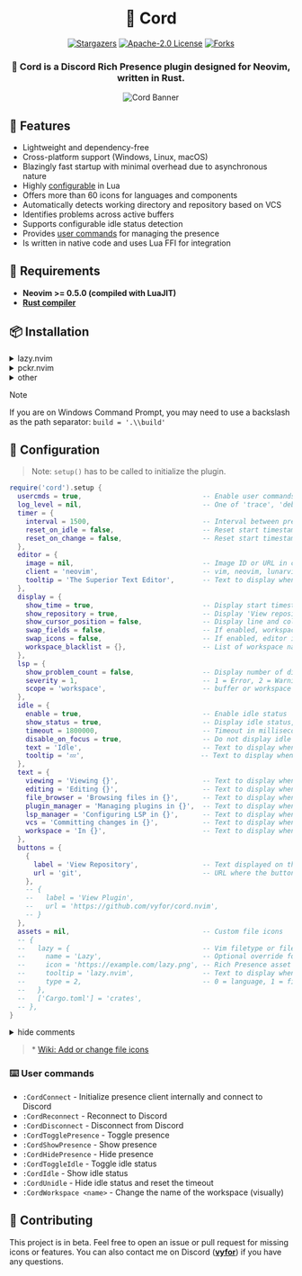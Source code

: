<div align="center">
  <h1>🧩 <strong>Cord</strong></h1>
  <div>
    <a href="https://github.com/vyfor/cord.nvim/stargazers"><img src="https://img.shields.io/github/stars/vyfor/cord.nvim?style=for-the-badge" alt="Stargazers"></a>
    <a href="https://github.com/vyfor/cord.nvim/blob/master/LICENSE"><img src="https://img.shields.io/github/license/vyfor/cord.nvim?style=for-the-badge" alt="Apache-2.0 License"></a>
    <a href="https://github.com/vyfor/cord.nvim/forks"><img src="https://img.shields.io/github/forks/vyfor/cord.nvim?style=for-the-badge" alt="Forks"></a>
  </div>
  <h3>🚀 <strong>Cord</strong> is a Discord Rich Presence plugin designed for Neovim, written in Rust.</h3>
  <img src="https://github.com/vyfor/cord.nvim/assets/92883017/d2e46243-2bef-4c73-bb3f-6d10edc2a2f4" alt="Cord Banner">
</div>

## 💎 Features
- Lightweight and dependency-free
- Cross-platform support (Windows, Linux, macOS)
- Blazingly fast startup with minimal overhead due to asynchronous nature
- Highly [configurable](#-configuration) in Lua
- Offers more than 60 icons for languages and components
- Automatically detects working directory and repository based on VCS
- Identifies problems across active buffers
- Supports configurable idle status detection
- Provides [user commands](#%EF%B8%8F-user-commands) for managing the presence
- Is written in native code and uses Lua FFI for integration

## 🔌 Requirements
- **Neovim >= 0.5.0 (compiled with LuaJIT)**
- **[Rust compiler](https://www.rust-lang.org/tools/install)**

## 📦 Installation
<details>
  <summary>lazy.nvim</summary>

  ```lua
  {
    'vyfor/cord.nvim',
    build = './build',
    event = 'VeryLazy',
    opts = {},
  }
  ```
</details>

<details>
  <summary>pckr.nvim</summary>

  ```lua
  {
    'vyfor/cord.nvim',
    run = './build',
  }
  ```
</details>

<details>
  <summary>other</summary>
  <p>Same steps apply to other plugin managers. Just make sure to add or run this build command:</p>

  ```sh
  ./build
  ```
</details>

> [!NOTE] 
> If you are on Windows Command Prompt, you may need to use a backslash as the path separator: `build = '.\\build'`

## 🔧 Configuration
> Note: `setup()` has to be called to initialize the plugin.
```lua
require('cord').setup {
  usercmds = true,                              -- Enable user commands
  log_level = nil,                              -- One of 'trace', 'debug', 'info', 'warn', 'error', 'off'
  timer = {
    interval = 1500,                            -- Interval between presence updates in milliseconds (min 500)
    reset_on_idle = false,                      -- Reset start timestamp on idle
    reset_on_change = false,                    -- Reset start timestamp on presence change
  },
  editor = {
    image = nil,                                -- Image ID or URL in case a custom client id is provided
    client = 'neovim',                          -- vim, neovim, lunarvim, nvchad, astronvim or your application's client id
    tooltip = 'The Superior Text Editor',       -- Text to display when hovering over the editor's image
  },
  display = {
    show_time = true,                           -- Display start timestamp
    show_repository = true,                     -- Display 'View repository' button linked to repository url, if any
    show_cursor_position = false,               -- Display line and column number of cursor's position
    swap_fields = false,                        -- If enabled, workspace is displayed first
    swap_icons = false,                         -- If enabled, editor is displayed on the main image
    workspace_blacklist = {},                   -- List of workspace names to hide
  },
  lsp = {
    show_problem_count = false,                 -- Display number of diagnostics problems
    severity = 1,                               -- 1 = Error, 2 = Warning, 3 = Info, 4 = Hint
    scope = 'workspace',                        -- buffer or workspace
  },
  idle = {
    enable = true,                              -- Enable idle status
    show_status = true,                         -- Display idle status, disable to hide the rich presence on idle
    timeout = 1800000,                          -- Timeout in milliseconds after which the idle status is set, 0 to display immediately
    disable_on_focus = true,                    -- Do not display idle status when neovim is focused
    text = 'Idle',                              -- Text to display when idle
    tooltip = '💤',                             -- Text to display when hovering over the idle image
  },
  text = {
    viewing = 'Viewing {}',                     -- Text to display when viewing a readonly file
    editing = 'Editing {}',                     -- Text to display when editing a file
    file_browser = 'Browsing files in {}',      -- Text to display when browsing files (Empty string to disable)
    plugin_manager = 'Managing plugins in {}',  -- Text to display when managing plugins (Empty string to disable)
    lsp_manager = 'Configuring LSP in {}',      -- Text to display when managing LSP servers (Empty string to disable)
    vcs = 'Committing changes in {}',           -- Text to display when using Git or Git-related plugin (Empty string to disable)
    workspace = 'In {}',                        -- Text to display when in a workspace (Empty string to disable)
  },
  buttons = {
    {
      label = 'View Repository',                -- Text displayed on the button
      url = 'git',                              -- URL where the button leads to ('git' = automatically fetch Git repository URL)
    },
    -- {
    --   label = 'View Plugin',
    --   url = 'https://github.com/vyfor/cord.nvim',
    -- }
  },
  assets = nil,                                 -- Custom file icons
  -- {
  --   lazy = {                                 -- Vim filetype or file name or file extension = table or string (see wiki)*
  --     name = 'Lazy',                         -- Optional override for the icon name, redundant for language types
  --     icon = 'https://example.com/lazy.png', -- Rich Presence asset name or URL
  --     tooltip = 'lazy.nvim',                 -- Text to display when hovering over the icon
  --     type = 2,                              -- 0 = language, 1 = file browser, 2 = plugin manager, 3 = lsp manager, 4 = vcs; defaults to language
  --   },
  --   ['Cargo.toml'] = 'crates',
  -- },
}
```

<details>
  <summary>hide comments</summary>

  ```lua
  {
    usercmds = true,
    log_level = nil,
    timer = {
      interval = 1500,
      reset_on_idle = false,
      reset_on_change = false,
    },
    editor = {
      image = nil,
      client = 'neovim',
      tooltip = 'The Superior Text Editor',
    },
    display = {
      show_time = true,
      show_repository = true,
      show_cursor_position = false,
      swap_fields = false,
      swap_icons = false,
      workspace_blacklist = {},
    },
    lsp = {
      show_problem_count = false,
      severity = 1,
      scope = 'workspace',
    },
    idle = {
      enable = true,
      show_status = true,
      timeout = 1800000,
      disable_on_focus = true,
      text = 'Idle',
      tooltip = '💤',
    },
    text = {
      viewing = 'Viewing {}',
      editing = 'Editing {}',
      file_browser = 'Browsing files in {}',
      plugin_manager = 'Managing plugins in {}',
      lsp_manager = 'Configuring LSP in {}',
      vcs = 'Committing changes in {}',
      workspace = 'In {}',
    },
    buttons = {
      {
        label = 'View Repository',
        url = 'git',
      },
    },
    assets = nil,
  }
  ```
</details>

> \* [Wiki: Add or change file icons](https://github.com/vyfor/cord.nvim/wiki/Add-or-change-file-icons)

### ⌨️ User commands
- `:CordConnect`          - Initialize presence client internally and connect to Discord
- `:CordReconnect`        - Reconnect to Discord
- `:CordDisconnect`       - Disconnect from Discord
- `:CordTogglePresence`   - Toggle presence
- `:CordShowPresence`     - Show presence
- `:CordHidePresence`     - Hide presence
- `:CordToggleIdle`       - Toggle idle status
- `:CordIdle`             - Show idle status
- `:CordUnidle`           - Hide idle status and reset the timeout
- `:CordWorkspace <name>` - Change the name of the workspace (visually)

## 🌱 Contributing
This project is in beta. Feel free to open an issue or pull request for missing icons or features. You can also contact me on Discord (**[vyfor](https://discord.com/users/446729269872427018)**) if you have any questions.
